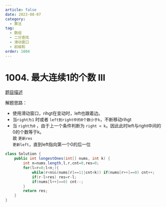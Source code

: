 ```yaml
---
article: false
date: 2023-08-07
category: 
  - 算法
tag: 
  - 数组
  - 二分查找
  - 滑动窗口
  - 前缀和
order: 1004
---
```


# 1004. 最大连续1的个数 III


<Badge text="中等" type="warning" vertical="middle" />

[题目描述](https://leetcode.cn/problems/max-consecutive-ones-iii/description/?envType=study-plan-v2&envId=leetcode-75)


解题思路：
- 使用滑动窗口，rihgt在变动时，left也跟着边。
- 当`right为1` 时或者 `left到right中的0个数小于k`，不断移动rihgt
- 当 `right为0` ，由于上一个条件判断为 `right < k`。因此此时left与right中间的0的个数等于k。  
  故 `更新res`  
  `更新left`，直到left指向第一个0的后一位

```java
class Solution {
    public int longestOnes(int[] nums, int k) {
        int n=nums.length,l,r,cnt=0,res=0;
        for(l=r=0;l<n;){
            while(r<n&&(nums[r]==1||cnt<k)) if(nums[r++]==0) cnt++;
            if(r-l>res) res=r-l;
            if(nums[l++]==0) cnt--;
        }
        return res;
    }
}
```